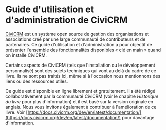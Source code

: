 
Guide d'utilisation et d'administration de CiviCRM
====================================

[CiviCRM](http://www.civicrmfr.org) est un système open source de gestion des organisations et associations créé par une large communauté de contributeurs et de partenaires. Ce guide d'utilisation et d'administration a pour objectif de présenter l'ensemble des fonctionnalités disponibles « clé en main » quand on installe CiviCRM.

Certains aspects de CiviCRM (tels que l'installation ou le développement personnalisé) sont des sujets techniques qui vont au delà du cadre de ce livre. Ils ne sont pas traités ici, même si à l'occasion nous mentionnons des liens ou des ressources utiles.

Ce guide est disponible en ligne librement et gratuitement. Il a été rédigé collaborativement par la communauté CiviCRM (voir le chapitre *Historique du livre* pour plus d'information) et il est basé sur la version originale en anglais. Nous vous invitons également à contribuer à l'amélioration de ce livre. Voir 
[https://docs.civicrm.org/dev/en/latest/documentation/](https://docs.civicrm.org/dev/en/latest/documentation/) pour davantage d'information. 
